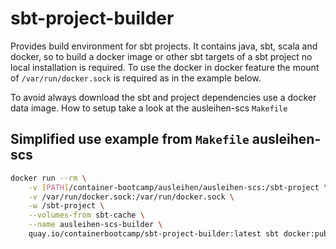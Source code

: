 # sbt-project-builder

Provides build environment for sbt projects. It contains java, sbt, scala and docker, so
to build a docker image or other sbt targets of a sbt project no local installation is required. To
use the docker in docker feature the mount of ```/var/run/docker.sock``` is required
as in the example below.

To avoid always download the sbt and project dependencies use a docker data image. How to setup take a look at
the ausleihen-scs ```Makefile```
 

## Simplified use example from ```Makefile``` ausleihen-scs

```bash
docker run --rm \
    -v [PATH]/container-bootcamp/ausleihen/ausleihen-scs:/sbt-project \
    -v /var/run/docker.sock:/var/run/docker.sock \
    -w /sbt-project	\
    --volumes-from sbt-cache \
	--name ausleihen-scs-builder \
    quay.io/containerbootcamp/sbt-project-builder:latest sbt docker:publishLocal
```